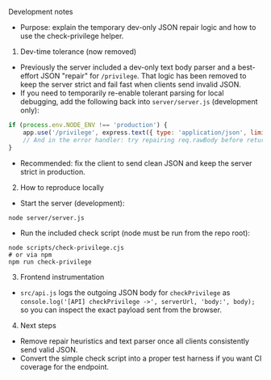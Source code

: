 Development notes

- Purpose: explain the temporary dev-only JSON repair logic and how to use the check-privilege helper.

1) Dev-time tolerance (now removed)

- Previously the server included a dev-only text body parser and a best-effort JSON "repair" for `/privilege`. That logic has been removed to keep the server strict and fail fast when clients send invalid JSON.
- If you need to temporarily re-enable tolerant parsing for local debugging, add the following back into `server/server.js` (development only):

```js
if (process.env.NODE_ENV !== 'production') {
	app.use('/privilege', express.text({ type: 'application/json', limit: '50mb' }));
	// And in the error handler: try repairing req.rawBody before returning an error
}
```

- Recommended: fix the client to send clean JSON and keep the server strict in production.

2) How to reproduce locally

- Start the server (development):

```pwsh
node server/server.js
```

- Run the included check script (node must be run from the repo root):

```pwsh
node scripts/check-privilege.cjs
# or via npm
npm run check-privilege
```

3) Frontend instrumentation

- `src/api.js` logs the outgoing JSON body for `checkPrivilege` as `console.log('[API] checkPrivilege ->', serverUrl, 'body:', body);` so you can inspect the exact payload sent from the browser.

4) Next steps

- Remove repair heuristics and text parser once all clients consistently send valid JSON.
- Convert the simple check script into a proper test harness if you want CI coverage for the endpoint.
